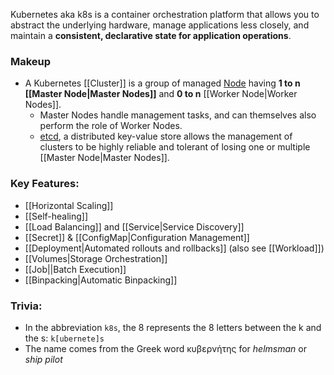 Kubernetes aka k8s is a container orchestration platform that allows you to abstract the underlying  hardware, manage applications less closely, and maintain a **consistent, declarative state for application operations**. 

### Makeup
- A Kubernetes [[Cluster]] is a group of managed [Node](obsidian://open?vault=Kubernetes&file=Kubernetes%20Concepts%2FPhysical%20Abstractions%2FNode) having **1 to n [[Master Node|Master Nodes]]** and **0 to n**  [[Worker Node|Worker Nodes]]. 
	- Master Nodes handle management tasks, and can themselves also perform the role of Worker Nodes.
	- [etcd](obsidian://open?vault=Kubernetes&file=Kubernetes%20Implementation%20Details%2FManagement%2Fetcd), a distributed key-value store allows the management of clusters to be highly reliable and tolerant of losing one or multiple [[Master Node|Master Nodes]].

### Key Features:
- [[Horizontal Scaling]]
- [[Self-healing]]
- [[Load Balancing]] and [[Service|Service Discovery]]
- [[Secret]] & [[ConfigMap|Configuration Management]]
- [[Deployment|Automated rollouts and rollbacks]] (also see [[Workload]])
- [[Volumes|Storage Orchestration]]
- [[Job||Batch Execution]]
- [[Binpacking|Automatic Binpacking]]




### Trivia:
- In the abbreviation `k8s`, the 8 represents the 8 letters between the k and the s:  `k[ubernete]s`
- The name comes from the Greek word κυβερνήτης for *helmsman* or *ship pilot*